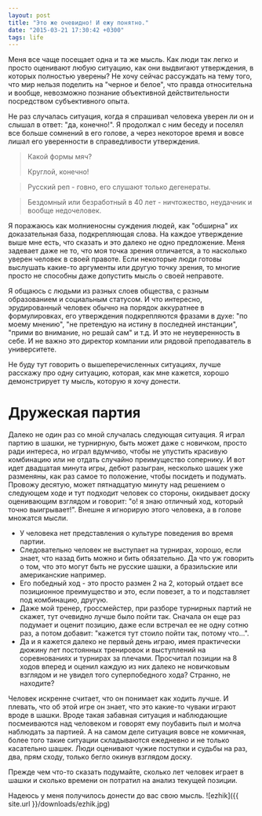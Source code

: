 ```yaml
---
layout: post
title: "Это же очевидно! И ежу понятно."
date: "2015-03-21 17:30:42 +0300"
tags: life
---
```


Меня все чаще посещает одна и та же мысль. Как люди так легко и просто
оценивают любую ситуацию, как они выдвигают утверждения, в которых полностью
уверены? Не хочу сейчас рассуждать на тему того, что мир нельзя поделить на
"черное и белое", что правда относительна и вообще, невозможно познание
объективной действительности посредством субъективного опыта.

Не раз случалась ситуация, когда я спрашивал человека уверен ли он и слышал в
ответ: "да, конечно!". Я продолжал с ним беседу и поселял все больше сомнений
в его голове, а через некоторое время и вовсе лишал его уверенности в
справедливости утверждения.

> Какой формы мяч?
>
> Круглой, конечно!

> Русский реп - говно, его слушают только дегенераты.

> Бездомный или безработный в 40 лет - ничтожество, неудачник и вообще
> недочеловек.

Я поражаюсь как молниеносны суждения людей, как "обширна" их доказательная
база, подкрепляющая слова. На каждое утверждение выше мне есть, что сказать и
это далеко не одно предложение.
Меня задевает даже не то, что моя точка зрения отличается, а то насколько
уверен человек в своей правоте. Если некоторые люди готовы выслушать какие-то
аргументы или другую точку зрения, то многие просто не способны даже допустить
мысль о своей неправоте.

Я общаюсь с людьми из разных слоев общества, с разным образованием и социальным
статусом. И что интересно, эрудированный человек обычно на порядок аккуратнее в
формулировках, его утверждения подкрепляются фразами в духе: "по моему мнению",
"не претендую на истину в последней инстанции", "прими во внимание, но решай
сам" и т.д. И это не неуверенность в себе. И не важно это директор компании или
рядовой преподаватель в университете.

Не буду тут говорить о вышеперечисленных ситуациях, лучше расскажу про одну
ситуацию, которая, как мне кажется, хорошо демонстрирует ту мысль, которую я
хочу донести.

# Дружеская партия
Далеко не один раз со мной случалась следующая ситуация. Я играл партию в
шашки, не турнирную, быть может даже с новичком, просто ради интереса, но играл
вдумчиво, чтобы не упустить красивую комбинацию или не отдать случайно
преимущество сопернику. И вот идет двадцатая минута игры, дебют разыгран,
несколько шашек уже разменяны, как раз самое то положение, чтобы посидеть
и подумать. Провожу десятую, может пятнадцатую минуту над решением о
следующем ходе и тут подходит человек со стороны, окидывает доску оценивающим
взглядом и говорит: "о! я знаю отличный ход, который точно выигрывает!".
Внешне я игнорирую этого человека, а в голове множатся мысли.

* У человека нет представления о культуре поведения во время партии.
* Следовательно человек не выступает на турнирах, хорошо, если знает, что назад
бить можно и бить обязательно. Да что уж говорить о том, что это могут быть не
русские шашки, а бразильские или американские например.
* Его победный ход - это просто размен 2 на 2, который отдает все позиционное
преимущество и это, если повезет, а то и подставляет под комбинацию, другую.
* Даже мой тренер, гроссмейстер, при разборе турнирных партий не скажет, тут
очевидно лучше было пойти так. Сначала он еще раз подумает и оценит позицию,
даже если встречал ее не одну сотню раз, а потом добавит: "кажется тут стоило
пойти так, потому что...".
* Да и я кажется далеко не первый день играю, имея практически дюжину лет
постоянных тренировок и выступлений на соревнованиях и турнирах за плечами.
Просчитал позиции на 8 ходов вперед и оценил каждую из них далеко не новичковым
взглядом и не увидел того суперпобедного хода? Странно, не находите?

Человек искренне считает, что он понимает как ходить лучше. И плевать, что об
этой игре он знает, что это какие-то чуваки играют вроде в шашки. Вроде такая
забавная ситуация и наблюдающие посмеиваются над человеком и говорят ему
поубавить пыл и молча наблюдать за партией. А на самом деле ситуация вовсе
не комичная, более того такие ситуации складываются ежедневно и не только
касательно шашек. Люди оценивают чужие поступки и судьбы на раз, два,
прям сходу, только бегло окинув взглядом доску.

Прежде чем что-то сказать подумайте, сколько лет человек играет в шашки и
сколько времени он потратил на анализ текущей позиции.


Надеюсь у меня получилось донести до вас свою мысль.
![ezhik]({{ site.url }}/downloads/ezhik.jpg)

